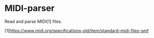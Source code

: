 # MIDI-parser
Read and parse MIDI[1] files.



[1]https://www.midi.org/specifications-old/item/standard-midi-files-smf
